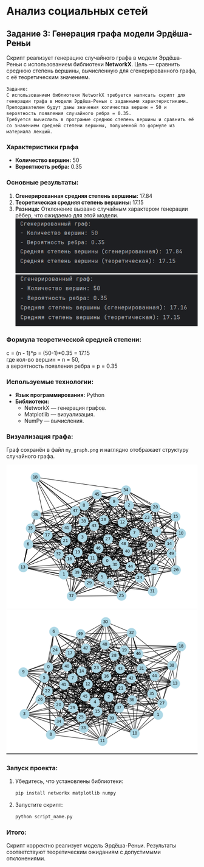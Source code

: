 # Анализ социальных сетей

## Задание 3: Генерация графа модели Эрдёша-Реньи
Скрипт реализует генерацию случайного графа в модели Эрдёша-Реньи с использованием библиотеки **NetworkX**. Цель — сравнить среднюю степень вершины, вычисленную для сгенерированного графа, с её теоретическим значением.
```
Задание:
С использованием библиотеки NetworkX требуется написать скрипт для генерации графа в модели Эрдёша-Реньи с заданными характеристиками. 
Преподавателем будут даны значения количества вершин = 50 и вероятность появления случайного ребра = 0.35.
Требуется вычислить в программе среднюю степень вершины и сравнить её со значением средней степени вершины, полученной по формуле из материала лекций.
```
### Характеристики графа
- **Количество вершин:** 50
- **Вероятность ребра:** 0.35

### Основные результаты:
1. **Сгенерированная средняя степень вершины:** 17.84
2. **Теоретическая средняя степень вершины:** 17.15
3. **Разница:** Отклонение вызвано случайным характером генерации рёбер, что ожидаемо для этой модели.
![img.png](img.png)
![img_1.png](img_1.png)


### Формула теоретической средней степени:
 c = (n - 1)*p = (50-1)*0.35 = 17.15 <br> где кол-во вершин = n = 50, <br> а вероятность появления ребра = p = 0.35

### Используемые технологии:
- **Язык программирования:** Python
- **Библиотеки:** 
  - NetworkX — генерация графов.
  - Matplotlib — визуализация.
  - NumPy — вычисления.

### Визуализация графа:
Граф сохранён в файл `my_graph.png` и наглядно отображает структуру случайного графа.

![Граф](my_graph.png)
![Граф2](my_graph2.png)

### Запуск проекта:
1. Убедитесь, что установлены библиотеки:
   ```bash
   pip install networkx matplotlib numpy
   ```
2. Запустите скрипт:
   ```bash
   python script_name.py
   ```

### Итого:
Скрипт корректно реализует модель Эрдёша-Реньи. Результаты соответствуют теоретическим ожиданиям с допустимыми отклонениями.
